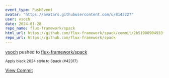 ```yaml
---
event_type: PushEvent
avatar: "https://avatars.githubusercontent.com/u/814322?"
user: vsoch
date: 2024-01-28
repo_name: flux-framework/spack
html_url: https://github.com/flux-framework/spack/commit/2b51980904933f8275e9a60f164a0bc6b2eda070
repo_url: https://github.com/flux-framework/spack
---
```


<a href='https://github.com/vsoch' target='_blank'>vsoch</a> pushed to <a href='https://github.com/flux-framework/spack' target='_blank'>flux-framework/spack</a>

<small>Apply black 2024 style to Spack (#42317)</small>

<a href='https://github.com/flux-framework/spack/commit/2b51980904933f8275e9a60f164a0bc6b2eda070' target='_blank'>View Commit</a>
